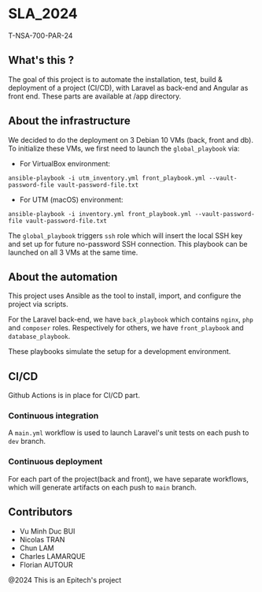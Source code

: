# SLA_2024
T-NSA-700-PAR-24

## What's this ?
The goal of this project is to automate the installation, test, build & deployment of a project (CI/CD), with Laravel as back-end and Angular as front end. These parts are available at /app directory.

## About the infrastructure
We decided to do the deployment on 3 Debian 10 VMs (back, front and db).
To initialize these VMs, we first need to launch the `global_playbook` via:

- For VirtualBox environment:
```shell
ansible-playbook -i utm_inventory.yml front_playbook.yml --vault-password-file vault-password-file.txt
```
- For UTM (macOS) environment:
```shell
ansible-playbook -i inventory.yml front_playbook.yml --vault-password-file vault-password-file.txt
```

The `global_playbook` triggers `ssh` role which will insert the local SSH key and set up for future no-password SSH connection. This playbook can be launched on all 3 VMs at the same time.

## About the automation
This project uses Ansible as the tool to install, import, and configure the project via scripts.

For the Laravel back-end, we have `back_playbook` which contains `nginx`, `php` and `composer` roles.
Respectively for others, we have `front_playbook` and `database_playbook`.

These playbooks simulate the setup for a development environment.

## CI/CD

Github Actions is in place for CI/CD part.

### Continuous integration
A ```main.yml``` workflow is used to launch Laravel's unit tests on each push to `dev` branch.

### Continuous deployment
For each part of the project(back and front), we have separate workflows, which will generate artifacts on each push to `main` branch.

## Contributors
- Vu Minh Duc BUI
- Nicolas TRAN
- Chun LAM
- Charles LAMARQUE
- Florian AUTOUR

@2024 This is an Epitech's project
